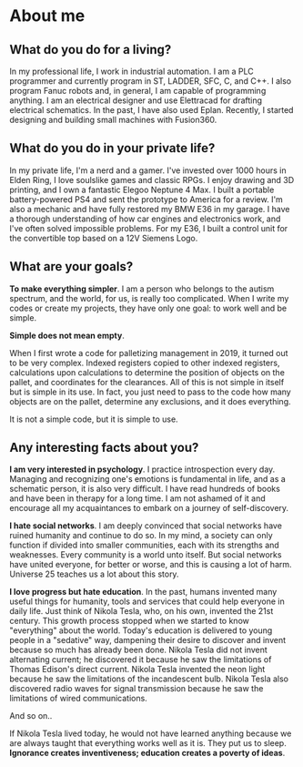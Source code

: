 # About me
## What do you do for a living?
In my professional life, I work in industrial automation. 
I am a PLC programmer and currently program in ST, LADDER, SFC, C, and C++.
I also program Fanuc robots and, in general, I am capable of programming anything.
I am an electrical designer and use Elettracad for drafting electrical schematics. In the past, I have also used Eplan.
Recently, I started designing and building small machines with Fusion360.

## What do you do in your private life?
In my private life, I'm a nerd and a gamer. I've invested over 1000 hours in Elden Ring, I love soulslike games and classic RPGs. 
I enjoy drawing and 3D printing, and I own a fantastic Elegoo Neptune 4 Max. 
I built a portable battery-powered PS4 and sent the prototype to America for a review. 
I'm also a mechanic and have fully restored my BMW E36 in my garage. I have a thorough understanding of how car engines and electronics work, and I've often solved impossible problems. 
For my E36, I built a control unit for the convertible top based on a 12V Siemens Logo.

## What are your goals?
**To make everything simpler**. 
I am a person who belongs to the autism spectrum, and the world, for us, is really too complicated. 
When I write my codes or create my projects, they have only one goal: to work well and be simple. 

**Simple does not mean empty**. 

When I first wrote a code for palletizing management in 2019, it turned out to be very complex. 
Indexed registers copied to other indexed registers, calculations upon calculations to determine the position of objects on the pallet, and coordinates for the clearances. 
All of this is not simple in itself but is simple in its use. In fact, you just need to pass to the code how many objects are on the pallet, determine any exclusions, and it does everything. 

It is not a simple code, but it is simple to use.

## Any interesting facts about you?
**I am very interested in psychology**. 
I practice introspection every day. 
Managing and recognizing one's emotions is fundamental in life, and as a schematic person, it is also very difficult. 
I have read hundreds of books and have been in therapy for a long time. 
I am not ashamed of it and encourage all my acquaintances to embark on a journey of self-discovery.

**I hate social networks**. 
I am deeply convinced that social networks have ruined humanity and continue to do so. 
In my mind, a society can only function if divided into smaller communities, each with its strengths and weaknesses. 
Every community is a world unto itself. But social networks have united everyone, for better or worse, and this is causing a lot of harm. 
Universe 25 teaches us a lot about this story.

**I love progress but hate education**. 
In the past, humans invented many useful things for humanity, tools and services that could help everyone in daily life. 
Just think of Nikola Tesla, who, on his own, invented the 21st century. 
This growth process stopped when we started to know "everything" about the world. 
Today's education is delivered to young people in a "sedative" way, dampening their desire to discover and invent because so much has already been done. 
Nikola Tesla did not invent alternating current; he discovered it because he saw the limitations of Thomas Edison's direct current. 
Nikola Tesla invented the neon light because he saw the limitations of the incandescent bulb. 
Nikola Tesla also discovered radio waves for signal transmission because he saw the limitations of wired communications.

And so on..

If Nikola Tesla lived today, he would not have learned anything because we are always taught that everything works well as it is. 
They put us to sleep.
**Ignorance creates inventiveness; education creates a poverty of ideas**.
